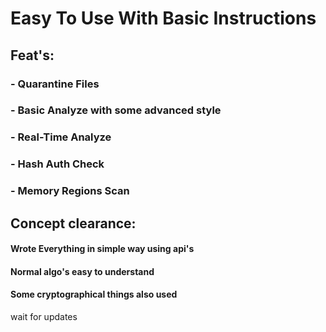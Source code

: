 # Easy To Use With Basic Instructions
## Feat's:
### - Quarantine Files
### - Basic Analyze with some advanced style
### - Real-Time Analyze
### - Hash Auth Check
### - Memory Regions Scan
## Concept clearance:
#### Wrote Everything in simple way using api's
#### Normal algo's easy to understand
#### Some cryptographical things also used 
wait for updates
